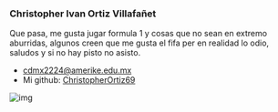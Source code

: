### Christopher Ivan Ortiz Villafañet

Que pasa, me gusta jugar formula 1 y cosas que no sean en extremo aburridas, algunos creen que me gusta el fifa per en realidad lo odio, saludos y si no hay pisto no asisto.

- [cdmx2224@amerike.edu.mx](cdmx2224@amerike.edu.mx)
- Mi github: [ChristopherOrtiz69](https://github.com/ChristopherOrtiz69)

![img](https://scontent.fmex31-1.fna.fbcdn.net/v/t39.30808-6/304741133_2784476408353778_5102891875281673964_n.jpg?_nc_cat=105&ccb=1-7&_nc_sid=09cbfe&_nc_ohc=JmR5to88UiwAX_0ar_I&_nc_ht=scontent.fmex31-1.fna&oh=00_AT9eBEXIBMEwYUSFKJsNDYikknC-bHSEf4Z2SUOX-YeqIg&oe=633290CF)

